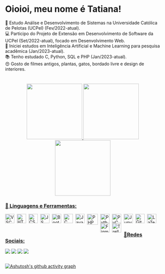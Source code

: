 # Oioioi, meu nome é Tatiana!
📓 Estudo Análise e Desenvolvimento de Sistemas na Universidade Católica de Pelotas (UCPel) (Fev/2022-atual).</br>
💻 Participo do Projeto de Extensão em Desenvolvimento de Software da UCPel (Set/2022-atual), focado em Desenvolvimento Web.</br>
🤖 Iniciei estudos em Inteligência Artificial e Machine Learning para pesquisa acadêmica (Jan/2023-atual).</br>
📚 Tenho estudado C, Python, SQL e PHP (Jan/2023-atual).</br>
😍 Gosto de filmes antigos, plantas, gatos, bordado livre e design de interiores.</br>

#
<div align="center">
  <a href="https://github.com/anuraghazra/github-readme-stats">
  <img height="180em" src="https://github-readme-stats.vercel.app/api?username=tatiuska&show_icons=true&theme=dracula&include_all_commits=true&count_private=true"/>
  <img height="180em" src="https://github-readme-stats.vercel.app/api/top-langs/?username=tatiuska&size_weight=0.5&count_weight=0.5&hide=jupyter%20notebook&layout=compact&langs_count=8&theme=dracula"/>
  <img height="180em" src="https://github-readme-stats.vercel.app/api/wakatime?username=tatiuska&layout=compact&theme=dracula" />
</div>
  
### 🧰 Linguagens e Ferramentas:
  <img align="left" alt="VSCode" width="30px" style="padding-right:5px;" src="https://cdn.jsdelivr.net/gh/devicons/devicon/icons/vscode/vscode-original.svg"/>
  <img align="left" alt="HTML5" width="30px" style="padding-right:5px;" src="https://cdn.jsdelivr.net/gh/devicons/devicon/icons/html5/html5-original.svg"/>
  <img align="left" alt="CSS3" width="30px" style="padding-right:5px;" src="https://cdn.jsdelivr.net/gh/devicons/devicon/icons/css3/css3-original.svg"/>
  <img align="left" alt="JS" width="30px" style="padding-right:5px;" src="https://cdn.jsdelivr.net/gh/devicons/devicon/icons/javascript/javascript-original.svg"/>
  <img align="left" alt="Bootstrap" width="30px" style="padding-right:5px;" src="https://cdn.jsdelivr.net/gh/devicons/devicon/icons/bootstrap/bootstrap-original.svg"/>
  <img align="left" alt="C" width="30px" style="padding-right:5px;" src="https://cdn.jsdelivr.net/gh/devicons/devicon/icons/c/c-original.svg"/>
  <img align="left" alt="Java" width="30px" style="padding-right:5px;" src="https://cdn.jsdelivr.net/gh/devicons/devicon/icons/java/java-original.svg"/>
  <img align="left" alt="PHP" width="35px" style="padding-right: 5px" src="https://cdn.jsdelivr.net/gh/devicons/devicon/icons/php/php-plain.svg" />
  <img align="left" alt="Python" width="30px" style="padding-right:5px;" src="https://cdn.jsdelivr.net/gh/devicons/devicon/icons/python/python-original.svg"/>
  <img align="left" alt="PyCharm" width="30px" style="padding-right:5px;" src="https://cdn.jsdelivr.net/gh/devicons/devicon/icons/pycharm/pycharm-original.svg" />
  <img align="left" alt="Jupyter" width="30px" style="padding-right:5px;" src="https://cdn.jsdelivr.net/gh/devicons/devicon/icons/jupyter/jupyter-original.svg"/>
  <img align="left" alt="Git" width="30px" style="padding-right:5px;" src="https://cdn.jsdelivr.net/gh/devicons/devicon/icons/git/git-original.svg"/>
  <img align="left" alt="LaTeX" width="30px" style="padding-right:5px;" src="https://cdn.jsdelivr.net/gh/devicons/devicon/icons/latex/latex-original.svg"/>
  <img align="left" alt="Figma" width="30px" style="padding-right:5px;" src="https://cdn.jsdelivr.net/gh/devicons/devicon/icons/figma/figma-original.svg"/>
  <img align="left" alt="Trello" width="30px" style="padding-right:5px;" src="https://cdn.jsdelivr.net/gh/devicons/devicon/icons/trello/trello-plain.svg"/><br>
  
#
### 📱Redes Sociais:
<div>
  <a href="https://codepen.io/tatiuska" target="_blank"><img src="https://img.shields.io/badge/Codepen-000000?style=for-the-badge&logo=codepen&logoColor=white"/></a>
  <a href="https://www.twitch.tv/tatiuska_" target="_blank"><img src="https://img.shields.io/badge/Twitch-9146FF?style=for-the-badge&logo=twitch&logoColor=white"/></a>
  <a href="mailto:tatiuska.dev@gmail.com" target="_blank"><img src="https://img.shields.io/badge/-Gmail-%23333?style=for-the-badge&logo=gmail&logoColor=white"/></a>
  <a href="https://www.linkedin.com/in/tatiana-weska" target="_blank"><img src="https://img.shields.io/badge/-LinkedIn-%230077B5?style=for-the-badge&logo=linkedin&logoColor=white"/></a>
</div>

##

  [![Ashutosh's github activity graph](https://github-readme-activity-graph.vercel.app/graph?username=tatiuska&theme=dracula)](https://github.com/ashutosh00710/github-readme-activity-graph)
  
<!---
tatiuska/tatiuska is a ✨ special ✨ repository because its `README.md` (this file) appears on your GitHub profile.
You can click the Preview link to take a look at your changes.
--->
